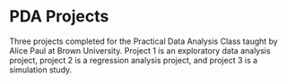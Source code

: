 # PDA Projects

Three projects completed for the Practical Data Analysis Class taught by Alice Paul at Brown University. Project 1 is an exploratory data analysis project, project 2 is a regression analysis project, and project 3 is a simulation study.
 

